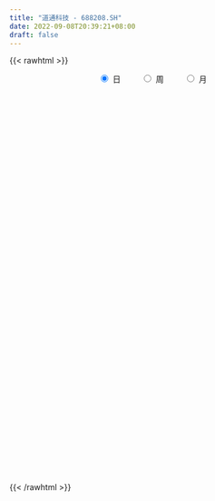 ```yaml
---
title: "道通科技 - 688208.SH"
date: 2022-09-08T20:39:21+08:00
draft: false
---
```

{{< rawhtml >}}
    <div style="text-align: center">
        <label style="padding: 1rem;"><input style="margin-right: .5rem" type="radio" name="period" value="D" checked onclick="period_change(this)">日</label>
        <label style="padding: 1rem;"><input style="margin-right: .5rem" type="radio" name="period" value="W" onclick="period_change(this)">周</label>
        <label style="padding: 1rem;"><input style="margin-right: .5rem" type="radio" name="period" value="M" onclick="period_change(this)">月</label>
    </div>
    <div id="chart" style="height: 700px;"></div> 
    <script type="text/javascript">
        const D_v = [44869.11,30865.5,27236.67,23700.13,29335.33,35129.58,20269.08,35130.12,31473.54,18788.52,14656.74,15149.01,25702.61,13028.95,16358.48,9063.78,6616.32,11987.91,23655.62,11305.52,14536.75,8930.78,7791.16,12246.65,9098.81,5237.6,3937.34,6066.41,10078.14,10532.86,12454.92,13828.42,9166.86,5501.35,13970.88,6885.31,11991.24,6423.12,8886.5,5369.06,9421.81,9164.57,15378.25,20814.88,19909.43,12205.19,11119.93,13044.46,11930.55,11024.29,9593.7,18415.61,14863.4,11572.84,10962.47,9909.07,9551.11,9831.21,11801.69,7931.16,5317.19,9802.58,10888.82,7198.94,6813.12,3842.98,6599.53,9656.43,6311.23,8585.41,6750.38,11429.89,8293.64,8192.84,12964.15,13816.58,11458.47,10540.1,6451.39,5027.54,12196.32,16215.97,9520.48,8861.36,9196.3,10226.22,9154.69,9681.17,9328.46,8172.36,12943.22,30668.58,23333.84,25859.64,17663.19,15658.53,14050.18,16767.35,17366.17,7241.02,16939.04,8035.02,7839.56,8297.96,5133.04,13621.98,14539.12,11782.95,7890.96,7237.85,15839.74,5678.34,7872.89,6182.74,6884.67,15896.62,14077.23,14277.78,15474.32,25774.31,24264.42,35702.31,25527.51,22989.11,15846.25,20306.29,19073.05,13025.03,15600.65,18830.11,22369.64,15312.77,12407.18,10875.9,10534.76,13535.86,20271.71,14462.89,17167.83,30810.37,30895.04,24604.83,15514.89,14473.65,37551.82,31561.77,29332.37,16602.47,41354.62,48825.57,24150.64,18140.41,17105.24,19307.06,16911.38,11947.71,15770.99,11222.39,11112.48,27992.09,24043.41,13116.34,14712.4,13729.59,36267.53,21281.38,23304.61,11220.98,10827.79,15832.33,13619.28,8799.3,6011.46,14197.43,12740.13,8058.8,24440.49,20147.63,17608.58,13465.15,10562.26,21407.66,26779.23,15765.04,26173.46,20341.8,55957.16,42871.55,38064.92,54790.14,29545.48,25252.33,34607.53,28000.78,28960.46,42522.1,32730.03,27583.22,24255.09,27017.25,38133.08,36119.39,30392.25,27034.21,33073.9,32949.22,25766.82,24830.32,18675.37,21554.98,27954.54,30479.97,26761.21,26435.19,28980.0,32465.13,38427.36,24803.84,21347.09,23794.35,24719.42,14592.61,21559.71,22314.21,17396.33,34734.7,23587.77,22459.03,24262.28,22168.88,32613.98,33874.85,33775.85,21402.73,31232.67,17140.72,28773.81,16469.97,22192.87,31868.44,23315.93,22004.27,22207.86,26357.7,20909.75,37446.11,32563.5,27282.23,16213.02,27013.87,35806.09,41213.4,22872.64,15249.55,32338.36,24040.12,21008.43,21797.53,20205.83,17084.47,42606.21,26021.83,23570.69,26880.37,17817.32,16478.81,24571.91,21758.23,51685.96,56004.09,22548.28,18558.48,14541.22,22663.28,12213.12,13775.09,9954.69,36664.46,21422.33,24663.65,24813.67,29087.54,19170.06,18328.4,38217.61,32572.19,26577.34,53624.37,43714.08,29388.19,25507.14,31192.19,26291.72,15010.06,16609.96,20719.7,16988.44,30804.24,42736.75,19939.7,16578.95,13983.99,20684.36,44263.37,24240.42,28198.7,13785.99,22494.28,18862.77,36150.08,19608.93,16453.79,9394.34,16643.04,13926.28,18141.05,15208.93,33665.33,22761.91,21157.72,15842.34,17104.18,80010.36,46017.81,38265.64,33472.77,17711.38,23589.1,16768.76,14631.14,25319.42,19447.15,15395.9,22923.18,16054.27,15894.52,21943.67,22530.52,19622.61,10479.19,12676.64,16927.99,32293.16,17242.54,15732.61,27775.54,15962.89,13546.81,12073.05,10620.36,20224.58,29556.35,48726.31,29689.59,35240.06,34861.15,33966.44,23632.4,29664.46,19865.47,26965.8,19916.09,34740.57,46273.02,45283.08,41221.64,46717.41,56554.1,43650.04,28379.55,53425.56,53828.72,53281.66,44182.19,67784.96,54319.54,37205.52,30681.02,34513.91,52161.45,49290.58,36598.27,28837.75,21854.08,19679.55,22683.43,19005.47,21927.91,18481.38,23149.01,18226.42,16804.38,23711.31,24462.53,22098.33,22450.57,28722.73,21737.82,24697.53,33197.88,39093.5,38207.55,24612.09,37233.82,27513.79,42991.3,41229.93,45307.7,42040.47,96625.37,62657.44,27781.6,24665.48,46510.36,41601.3,23965.41,22087.03,33230.95,19973.79,33083.56,28696.03,69244.39,39341.59,46743.06,32295.93,46237.52,34907.9,48608.89,68164.18,88383.84,161255.7,218211.67,90313.7,96796.66,51926.87,99094.82,73859.55,82861.07,69517.33,61957.49,68608.37,76627.7,79304.59,98466.32,147650.76,110984.91,91185.5,105827.86,86290.07,63964.15,55407.24,55551.75,66475.04,101372.92,86264.49,81996.46,69988.93,58813.49,57233.28,122740.79,133028.42,105032.62,117037.25,75449.45,87367.66,63332.08,45997.32,40798.03,87265.39,185087.14,208531.05,199134.69,181451.63,165462.3,103280.08,151695.08,140919.95,137887.47,117242.6,152438.44,152404.44,104334.45,101886.79,114129.14,203127.59,158263.58,68673.77,72092.62,97611.02,61816.47,62138.19,68257.92,71882.29,75552.69,91559.39,62600.17,55231.58,54140.83,142533.14,103701.18]
const D_histogram = [0.0,0.0312706553,0.0880887395,0.0805208142,0.042382835,0.2760808121,0.3175594244,0.631330019,0.6569005939,0.5206933246,0.449860794,0.3895065327,0.4752039306,0.4975348606,0.3093656769,0.1554095854,0.0325285502,-0.1015219991,0.2752264677,0.3537852779,0.4460129349,0.446506538,0.3112400858,0.0883289,-0.027422567,-0.1675190392,-0.277496169,-0.4994054029,-0.7659368838,-0.9062346484,-0.6031652216,-0.236463781,0.0180579089,0.085499284,0.3580603455,0.4288230004,0.1246319779,-0.0268536308,-0.4639118631,-0.6679814237,-0.9326926571,-0.7618378711,-0.4139054028,0.2957542935,0.5879941844,0.7799948544,0.836059807,0.9941694867,1.1042144548,0.8656940797,0.6017487589,0.6591644264,0.3455135344,0.0070310824,-0.3375838224,-0.6595496055,-0.8327899844,-0.9056615775,-0.6672326021,-0.5299295015,-0.3407464177,-0.3962208134,-0.6152705366,-0.9054537091,-1.0455332506,-1.0588302024,-1.0316716049,-0.7133852583,-0.3623400961,-0.1672448471,0.0344916053,0.2469674332,0.4359661482,0.5048984413,0.5378453048,0.2306631284,0.1145215011,-0.0209183896,-0.0796197881,-0.1099386514,-0.3561151337,-0.4200982735,-0.3298366734,-0.4398004331,-0.5695773142,-0.4228736548,-0.2589373159,-0.3315197499,-0.3397414928,-0.3166286908,-0.3503089734,-0.7584465616,-0.6448978772,-1.0282677043,-1.2162798493,-1.2085907479,-0.937404019,-0.3759336276,0.2061638219,0.4536699,1.0160729884,1.3273201422,1.6443248194,1.8367206909,1.7720926369,1.4882800203,1.1455811481,0.6409284815,0.1331505484,-0.1651999348,-0.2173514213,-0.1349352504,-0.0328143067,-0.1048635164,-0.1876131179,-0.440782671,-0.444429271,-0.0569029634,0.3890537657,0.8167365516,0.9834078845,1.3162900478,1.2772414957,1.1522668545,0.6365742086,0.2723502927,-0.0307939637,-0.2490606858,-0.3504259441,-0.4904698818,-0.4612264266,-0.5816293304,-0.7467088213,-0.8732755472,-1.0698244483,-1.2470791021,-1.3241631482,-1.4022408962,-1.2439089322,-1.1458050148,-1.088620295,-1.0512177007,-0.9428159645,-0.855988382,-0.5651127956,-0.2164635902,0.2865452213,0.5772079217,0.7973575039,1.3607278146,1.6560353455,1.8004474394,1.872430654,1.9184173184,1.6254292548,1.3007494443,0.9996175672,0.7886557124,0.6421957905,0.6240650173,0.3706372838,0.2131902602,0.0828265108,-0.0526348111,-0.5274091522,-0.6329159407,-0.3513044408,-0.2277515865,-0.1983755791,-0.20550306,-0.2423263225,-0.3488865162,-0.2751569894,-0.0763470044,0.0055418258,0.0385593113,0.0933714834,-0.1118289089,-0.1932960072,-0.0986863077,-0.1722275308,-0.2748008407,-0.324473494,-0.5724945801,-0.6701540468,-0.5686436739,-0.1867786321,0.1884799519,0.5286474743,1.0824160396,1.3480049894,1.5531815289,1.5587782284,1.5745584986,1.4436105119,1.0468572204,0.9422566574,0.612483574,0.5435648592,0.3629117101,0.6288571735,0.4592676299,0.2172659266,-0.1121763937,-0.214694087,0.0153167063,-0.1563140529,-0.3654778159,-0.421719258,-0.5843335532,-0.3959690958,-0.2110171886,-0.1810084792,-0.3003298466,-0.5292832364,-0.6771735949,-0.9117397698,-1.0337340651,-1.0751429021,-1.2050108909,-1.003606611,-0.9346896654,-0.9151958926,-0.9237010561,-0.8782811775,-1.0374812177,-1.02002347,-1.0550799401,-1.0600965951,-0.8764034408,-0.8686039426,-0.5323293216,0.0285120726,0.262215002,0.1720878225,0.277077583,0.3374070959,0.1813797907,0.2778633077,0.5205428177,0.7886165761,0.6687452754,0.6429672017,0.7277431246,0.5929971321,0.6148269436,0.7188480565,0.6535045522,0.4577772904,0.0733968464,0.1338431337,-0.1289852382,-0.4240107461,-0.5996165731,-0.2245694933,0.0763306601,0.115698189,-0.005441685,-0.2125254384,-0.393852189,-0.8032643112,-1.0413345167,-1.0722799899,-1.0867620391,-1.0047260466,-0.938233394,-0.50822055,-0.2520972154,-0.4381809567,-0.788569744,-0.9224716383,-1.00728838,-0.9090931777,-0.5901369768,-0.4015433538,-0.262786355,-0.2129950457,-0.3149023569,-0.3169312637,-0.4061392991,-0.4371737419,-0.3997666944,-0.3154062236,-0.2946644269,-0.1017004814,-0.0199966598,0.0221955371,-0.1368619819,-0.1287821491,0.0688035929,0.0906647752,0.3590496591,0.3471430694,0.2985106752,0.4157140374,0.4453355003,0.4742922304,0.770820246,0.9471685212,1.0074310814,0.9562929769,0.833917723,0.8596689579,1.2346916164,1.2554109786,1.4132349269,1.3615103293,1.1442297323,0.9500267972,0.8019161647,0.5890762139,0.339098212,0.1496499692,-0.1199046135,-0.2548713522,-0.2448562939,-0.2013722803,0.0259184629,0.2013647507,0.3646541047,0.4630694621,0.5324774766,0.6350116878,0.2505177637,0.0270725124,0.1708535936,0.2631005959,0.3954691862,0.4826035654,0.3736214721,0.1267953599,0.0212868547,-0.0278165208,-0.3733333326,-0.595302509,-0.8263971708,-1.025601084,-1.0797172549,-1.1811872303,-1.1900926462,-1.2813908346,-1.3342998795,-1.082278503,-0.9932163225,-0.8906361769,-0.8875916818,-0.8161591199,-0.5907893988,-0.4670265047,-0.4085431493,-0.4633098157,-0.5181239189,-0.7361156786,-0.9264924627,-0.9879136301,-1.1225806206,-1.1844104146,-1.1123217476,-0.9377559087,-0.7882978444,-0.5597830864,-0.4449446033,-0.382111399,-0.4015220784,-0.26760877,-0.2660904488,-0.0885663212,0.1678344062,0.2556334556,0.294474162,0.2558872792,0.2142440408,0.0460208655,-0.1309233822,-0.2986543052,-0.3751940492,-0.3131282493,-0.2694735276,-0.3411410431,-0.2450686642,-0.0330216417,0.0983620581,0.2760988042,0.3714721174,0.5044636587,0.5418694305,0.5008517521,0.4569989877,0.3749740659,0.4454146846,0.4446130804,0.4377538409,0.3843399779,0.2589982686,0.1711350854,0.0503518174,0.0510833984,0.000188025,0.008946197,0.0061131232,0.151864562,0.2978817407,0.3802107179,0.3842535809,0.3496276784,0.077994044,-0.1430585005,-0.1756277018,-0.2468575557,-0.214216265,-0.0991862987,-0.0123491921,0.0899455997,0.2448629272,0.4291893394,0.5715301139,0.644967371,0.6667066415,0.6980558124,0.7302793672,0.7730990118,0.9078980841,0.952089899,0.8303432583,0.6856604448,0.5013527805,0.3237024144,0.215597377,0.1983773172,0.3100485459,0.7199456837,1.049215004,1.12705399,1.0010851297,0.8161511205,0.7431303082,0.5936934902,0.3785904654,0.2163434457,0.1220411313,0.0711615086,0.0002256126,-0.1440189448,-0.3614218797,-0.2084928816,-0.0620085389,-0.0036823991,-0.0508863439,-0.1916383143,-0.2900353522,-0.3924420228,-0.4189851118,-0.4990166084,-0.4757764723,-0.4058105188,-0.3986452641,-0.448178238,-0.5340977105,-0.5790281037,-0.4727005507,-0.2479841611,-0.118546547,0.0710160088,0.1535094004,0.1871939541,0.1632047322,0.1173539924,0.0803586273,0.1840487614,0.3885698709,0.5904379043,0.7436153425,0.6299970882,0.5821438649,0.4835188211,0.5147686641,0.5001656952,0.4724030212,0.473785007,0.6116210346,0.5053613625,0.2990271462,0.1332767707,0.1532347442,-0.002812917,-0.2935378212,-0.4855642211,-0.5688173786,-0.7499023727,-0.8005005243,-0.801211178,-0.8217585995,-0.82690035,-0.8534170973,-0.9091414158,-0.8888344666,-0.8479910542,-0.7459826961,-0.4357004906,-0.1741601248]
const D_fast = [0.0,0.0390883191,0.1179285882,0.1304908665,0.102948596,0.4056667761,0.5265352446,0.9981383439,1.1879340673,1.1819001291,1.2235327971,1.2605551689,1.4650535495,1.6117681946,1.5009404301,1.385836735,1.2710878373,1.1116567883,1.557211872,1.7242170016,1.9279478924,2.04006813,1.9826116992,1.7817827384,1.6591756296,1.4771993976,1.2978482256,0.9510876409,0.4930719391,0.1262155124,0.2784936338,0.5860791291,0.8451152963,0.9339314924,1.2960076403,1.4739760452,1.2009430172,1.0427440008,0.4897078027,0.1186428863,-0.3792415114,-0.3988461932,-0.1543900756,0.6292081941,1.068446631,1.4554460146,1.720525919,2.1271779703,2.5132765522,2.491179697,2.377671566,2.5998783401,2.3726058316,2.0358811502,1.6068702899,1.1200171054,0.7385792303,0.4392922429,0.5109130677,0.5157337929,0.6197302723,0.4652006733,0.0923333159,-0.4242132839,-0.8256761381,-1.1036806405,-1.3344399442,-1.1944999121,-0.934039774,-0.7807557368,-0.570396383,-0.2961786968,0.0018115552,0.1969684586,0.3643766484,0.114860254,0.027349002,-0.1133204861,-0.1919268316,-0.2497303578,-0.5849356235,-0.7539433317,-0.7461408999,-0.9660547678,-1.2382259775,-1.1972407319,-1.0980387219,-1.2535010934,-1.3466582095,-1.4027025802,-1.5239601062,-2.1217093347,-2.1693851196,-2.8098218728,-3.3019039801,-3.5963625658,-3.5595268415,-3.0920398571,-2.4584014522,-2.097477899,-1.2810565636,-0.6379793741,0.0901065079,0.7416825521,1.1200776574,1.2083350458,1.1520314607,0.8076109144,0.3331206184,-0.0065298485,-0.1130191903,-0.0643368321,0.029580535,-0.0686845538,-0.1983374348,-0.5617026557,-0.6764565734,-0.3031560067,0.2400641639,0.8719310877,1.2844543917,1.946409067,2.2266708888,2.3897629612,2.0332138674,1.7370775248,1.4262347774,1.1457028839,0.9567311395,0.6940697314,0.60800658,0.3421963436,-0.0095603526,-0.3544459653,-0.8184509785,-1.3074754079,-1.7156002411,-2.144238213,-2.2968834821,-2.4852308184,-2.7002011724,-2.9256030032,-3.0529052582,-3.1800747712,-3.0304773837,-2.7359440758,-2.161298959,-1.7263342782,-1.30684532,-0.4032930557,0.3060233116,0.9005472653,1.4406381434,1.9662291374,2.0795983876,2.0801059381,2.0288784528,2.0150805261,2.0291695519,2.167055033,2.0062866204,1.9021371619,1.7924800401,1.6438600155,1.0372333863,0.7734976126,0.9672830023,1.0338979601,1.0136800727,0.9551768268,0.8577719836,0.6639901609,0.6689304403,0.8486536742,0.9319279609,0.9745852743,1.0527403172,0.8195826977,0.6897915975,0.7597297202,0.6431316144,0.4718580943,0.3410670675,-0.0500776637,-0.3152756421,-0.3559261877,-0.0207558038,0.4016227681,0.8739521591,1.6983247342,2.3009149315,2.8943868532,3.2896781097,3.6990980046,3.9290526459,3.7940136595,3.9249772609,3.748325071,3.8152975709,3.7253723493,4.1485321062,4.09375947,3.9060742483,3.5485878296,3.3923966146,3.6262365845,3.415527312,3.114994095,2.9533228384,2.6446251549,2.7339973384,2.8661949485,2.8509515381,2.656547709,2.2952735101,1.9780897529,1.5155886355,1.135160824,0.8249662614,0.3938455499,0.344348177,0.1795927063,-0.029712494,-0.2691429216,-0.4432933373,-0.861863682,-1.0994118017,-1.3982382568,-1.6682790606,-1.7036867666,-1.9130382539,-1.7098459634,-1.141876551,-0.8426198712,-0.889725095,-0.7154659388,-0.5707846519,-0.6814670094,-0.5155176655,-0.1427024511,0.3225254513,0.3698404695,0.5048041963,0.7715159002,0.7850191908,0.9605557382,1.2442888652,1.342321499,1.2610385597,0.8950073274,0.9889143981,0.6938397167,0.2928115222,-0.032698448,0.2862062585,0.6061890768,0.674481153,0.5519808577,0.2917657448,0.0119759469,-0.598252253,-1.0966560878,-1.3956715584,-1.6818441173,-1.8509896365,-2.0190553324,-1.7160976259,-1.5229985952,-1.8186275757,-2.3661587989,-2.7306786028,-3.0673174395,-3.1963955316,-3.0249735749,-2.9367657903,-2.8637053803,-2.8671628325,-3.0477957329,-3.1290574555,-3.3198003157,-3.460128194,-3.5226628201,-3.5171539053,-3.5700782152,-3.4025393901,-3.3258347335,-3.2780936523,-3.4713666667,-3.4954823713,-3.280695731,-3.2361683549,-2.8780210563,-2.8031418786,-2.777146604,-2.5560147324,-2.4150593945,-2.2675296067,-1.7782965296,-1.3651561242,-1.0530357937,-0.8651006539,-0.7789964771,-0.5383280027,0.1453675599,0.4799396667,0.9910723468,1.2797253315,1.3485021676,1.3918059318,1.4441743405,1.3786034431,1.2133999942,1.0613642438,0.7618335077,0.563148931,0.5119499158,0.5050908592,0.7388612182,0.9646486936,1.2191015738,1.4332842968,1.6358116804,1.8970988136,1.5752343303,1.3585572072,1.5450516867,1.7030738381,1.9343097249,2.1420949955,2.1265182702,1.911390998,1.8112042064,1.7551467007,1.3162965558,0.9455017521,0.5078077977,0.0522036134,-0.2718418712,-0.6686086541,-0.9750372316,-1.3866831286,-1.7731671434,-1.7917153926,-1.9509572928,-2.0710361914,-2.2898896168,-2.4224968348,-2.3448244634,-2.3378181956,-2.3814706274,-2.5520647477,-2.7364098306,-3.1384305101,-3.5604304098,-3.8688299847,-4.2841421304,-4.642074528,-4.8480662979,-4.9079394361,-4.9555558329,-4.8669868466,-4.8633845143,-4.8960791597,-5.0158703588,-4.9488592428,-5.0138635338,-4.8584809865,-4.5601216576,-4.4084142442,-4.2959549974,-4.2705700604,-4.2586522886,-4.4153702475,-4.6250453408,-4.8674398401,-5.0377780964,-5.0539943588,-5.077708019,-5.2346607953,-5.1998555824,-4.9960639703,-4.840089756,-4.5933283088,-4.4050869664,-4.1459795104,-3.9731063809,-3.8889111214,-3.8185141388,-3.8067955441,-3.6250012542,-3.5146495883,-3.4120703676,-3.3693992361,-3.4299913782,-3.4750707901,-3.5832661038,-3.5697636732,-3.6206120404,-3.6096173191,-3.6109221121,-3.4272045328,-3.2067169189,-3.0293352623,-2.9292290041,-2.8764479869,-3.1285831104,-3.3854002799,-3.4618764067,-3.5948206496,-3.6157334251,-3.5255000335,-3.4417502249,-3.3169690332,-3.1008359739,-2.8092122268,-2.5239889238,-2.289309824,-2.1008938932,-1.8950307691,-1.6802373725,-1.4441429749,-1.0823693816,-0.800155092,-0.7143159181,-0.6875836204,-0.7465530895,-0.8432778521,-0.8974835452,-0.8651092757,-0.6759259105,-0.0860423519,0.5055307195,0.865133203,0.9894356252,1.0085393961,1.1213011608,1.1202877154,0.9998323069,0.8916711487,0.827879117,0.7947898715,0.7239103786,0.543661085,0.2359026802,0.3367084579,0.467690666,0.525096206,0.4651706752,0.2765091262,0.1056032503,-0.094913926,-0.2262032929,-0.4309889417,-0.5266929237,-0.5581795998,-0.6506756612,-0.8122531946,-1.0316970947,-1.2213845139,-1.2332320985,-1.0705117492,-0.9707107718,-0.7633942138,-0.6425234722,-0.5620404299,-0.5452284688,-0.5617407105,-0.5786464188,-0.4289440943,-0.1272805171,0.2221969923,0.5612782662,0.605159284,0.7028420269,0.7250966884,0.8850386974,0.9954771523,1.0858152335,1.2056434711,1.4963847573,1.5164654259,1.3848879961,1.2524568133,1.3107234728,1.1539725824,0.7898632229,0.4764457677,0.2509882656,-0.1175723217,-0.3682956044,-0.5693090526,-0.7952961239,-1.0071629619,-1.2470339835,-1.530043656,-1.7319453234,-1.9030996746,-1.9875869905,-1.7862299076,-1.5682295731]
const D_slow = [0.0,0.0078176638,0.0298398487,0.0499700523,0.060565761,0.129585964,0.2089758201,0.3668083249,0.5310334734,0.6612068045,0.773672003,0.8710486362,0.9898496188,1.114233334,1.1915747532,1.2304271496,1.2385592871,1.2131787874,1.2819854043,1.3704317238,1.4819349575,1.593561592,1.6713716134,1.6934538384,1.6865981967,1.6447184369,1.5753443946,1.4504930439,1.2590088229,1.0324501608,0.8816588554,0.8225429102,0.8270573874,0.8484322084,0.9379472948,1.0451530449,1.0763110393,1.0695976316,0.9536196658,0.7866243099,0.5534511457,0.3629916779,0.2595153272,0.3334539006,0.4804524467,0.6754511603,0.884466112,1.1330084837,1.4090620974,1.6254856173,1.775922807,1.9407139136,2.0270922972,2.0288500678,1.9444541122,1.7795667109,1.5713692148,1.3449538204,1.1781456699,1.0456632945,0.96047669,0.8614214867,0.7076038525,0.4812404252,0.2198571126,-0.044850438,-0.3027683393,-0.4811146538,-0.5716996779,-0.6135108896,-0.6048879883,-0.54314613,-0.434154593,-0.3079299826,-0.1734686564,-0.1158028744,-0.0871724991,-0.0924020965,-0.1123070435,-0.1397917063,-0.2288204898,-0.3338450582,-0.4163042265,-0.5262543348,-0.6686486633,-0.774367077,-0.839101406,-0.9219813435,-1.0069167167,-1.0860738894,-1.1736511327,-1.3632627731,-1.5244872424,-1.7815541685,-2.0856241308,-2.3877718178,-2.6221228226,-2.7161062295,-2.664565274,-2.551147799,-2.2971295519,-1.9652995163,-1.5542183115,-1.0950381388,-0.6520149795,-0.2799449745,0.0064503126,0.1666824329,0.19997007,0.1586700863,0.104332231,0.0705984184,0.0623948417,0.0361789626,-0.0107243169,-0.1209199846,-0.2320273024,-0.2462530432,-0.1489896018,0.0551945361,0.3010465072,0.6301190192,0.9494293931,1.2374961067,1.3966396589,1.464727232,1.4570287411,1.3947635697,1.3071570836,1.1845396132,1.0692330066,0.923825674,0.7371484686,0.5188295819,0.2513734698,-0.0603963057,-0.3914370928,-0.7419973169,-1.0529745499,-1.3394258036,-1.6115808774,-1.8743853025,-2.1100892937,-2.3240863892,-2.4653645881,-2.5194804856,-2.4478441803,-2.3035421999,-2.1042028239,-1.7640208703,-1.3500120339,-0.8999001741,-0.4317925106,0.047811819,0.4541691327,0.7793564938,1.0292608856,1.2264248137,1.3869737613,1.5429900157,1.6356493366,1.6889469017,1.7096535294,1.6964948266,1.5646425386,1.4064135534,1.3185874432,1.2616495465,1.2120556518,1.1606798868,1.1000983061,1.0128766771,0.9440874297,0.9250006786,0.9263861351,0.9360259629,0.9593688338,0.9314116066,0.8830876047,0.8584160278,0.8153591451,0.746658935,0.6655405615,0.5224169164,0.3548784047,0.2127174862,0.1660228282,0.2131428162,0.3453046848,0.6159086947,0.952909942,1.3412053243,1.7308998814,2.124539506,2.485442134,2.7471564391,2.9827206034,3.1358414969,3.2717327117,3.3624606393,3.5196749326,3.6344918401,3.6888083218,3.6607642233,3.6070907016,3.6109198782,3.5718413649,3.4804719109,3.3750420964,3.2289587081,3.1299664342,3.0772121371,3.0319600173,2.9568775556,2.8245567465,2.6552633478,2.4273284053,2.1688948891,1.9001091635,1.5988564408,1.3479547881,1.1142823717,0.8854833986,0.6545581345,0.4349878402,0.1756175357,-0.0793883318,-0.3431583168,-0.6081824655,-0.8272833257,-1.0444343114,-1.1775166418,-1.1703886236,-1.1048348731,-1.0618129175,-0.9925435218,-0.9081917478,-0.8628468001,-0.7933809732,-0.6632452688,-0.4660911247,-0.2989048059,-0.1381630055,0.0437727757,0.1920220587,0.3457287946,0.5254408087,0.6888169468,0.8032612694,0.821610481,0.8550712644,0.8228249549,0.7168222683,0.5669181251,0.5107757517,0.5298584168,0.558782964,0.5574225428,0.5042911832,0.4058281359,0.2050120581,-0.0553215711,-0.3233915685,-0.5950820783,-0.8462635899,-1.0808219384,-1.2078770759,-1.2709013798,-1.3804466189,-1.5775890549,-1.8082069645,-2.0600290595,-2.2873023539,-2.4348365981,-2.5352224366,-2.6009190253,-2.6541677868,-2.732893376,-2.8121261919,-2.9136610167,-3.0229544521,-3.1228961257,-3.2017476816,-3.2754137883,-3.3008389087,-3.3058380737,-3.3002891894,-3.3345046848,-3.3667002221,-3.3494993239,-3.3268331301,-3.2370707153,-3.150284948,-3.0756572792,-2.9717287698,-2.8603948948,-2.7418218372,-2.5491167757,-2.3123246454,-2.060466875,-1.8213936308,-1.6129142001,-1.3979969606,-1.0893240565,-0.7754713118,-0.4221625801,-0.0817849978,0.2042724353,0.4417791346,0.6422581758,0.7895272292,0.8743017822,0.9117142745,0.8817381212,0.8180202831,0.7568062097,0.7064631396,0.7129427553,0.763283943,0.8544474691,0.9702148347,1.1033342038,1.2620871258,1.3247165667,1.3314846948,1.3741980932,1.4399732422,1.5388405387,1.6594914301,1.7528967981,1.7845956381,1.7899173517,1.7829632215,1.6896298884,1.5408042611,1.3342049684,1.0778046974,0.8078753837,0.5125785761,0.2150554146,-0.105292294,-0.4388672639,-0.7094368897,-0.9577409703,-1.1804000145,-1.402297935,-1.6063377149,-1.7540350646,-1.8707916908,-1.9729274781,-2.088754932,-2.2182859118,-2.4023148314,-2.6339379471,-2.8809163546,-3.1615615098,-3.4576641134,-3.7357445503,-3.9701835275,-4.1672579886,-4.3072037602,-4.418439911,-4.5139677607,-4.6143482803,-4.6812504728,-4.747773085,-4.7699146653,-4.7279560638,-4.6640476999,-4.5904291594,-4.5264573396,-4.4728963294,-4.461391113,-4.4941219586,-4.5687855349,-4.6625840472,-4.7408661095,-4.8082344914,-4.8935197522,-4.9547869182,-4.9630423286,-4.9384518141,-4.869427113,-4.7765590837,-4.650443169,-4.5149758114,-4.3897628734,-4.2755131265,-4.18176961,-4.0704159388,-3.9592626687,-3.8498242085,-3.753739214,-3.6889896469,-3.6462058755,-3.6336179212,-3.6208470716,-3.6208000654,-3.6185635161,-3.6170352353,-3.5790690948,-3.5045986596,-3.4095459802,-3.3134825849,-3.2260756653,-3.2065771544,-3.2423417795,-3.2862487049,-3.3479630939,-3.4015171601,-3.4263137348,-3.4294010328,-3.4069146329,-3.3456989011,-3.2384015662,-3.0955190377,-2.934277195,-2.7676005346,-2.5930865815,-2.4105167397,-2.2172419868,-1.9902674657,-1.752244991,-1.5446591764,-1.3732440652,-1.2479058701,-1.1669802665,-1.1130809222,-1.0634865929,-0.9859744564,-0.8059880355,-0.5436842845,-0.261920787,-0.0116495046,0.1923882755,0.3781708526,0.5265942251,0.6212418415,0.6753277029,0.7058379858,0.7236283629,0.7236847661,0.6876800299,0.5973245599,0.5452013395,0.5296992048,0.528778605,0.5160570191,0.4681474405,0.3956386025,0.2975280968,0.1927818188,0.0680276667,-0.0509164514,-0.1523690811,-0.2520303971,-0.3640749566,-0.4975993842,-0.6423564101,-0.7605315478,-0.8225275881,-0.8521642248,-0.8344102226,-0.7960328725,-0.749234384,-0.708433201,-0.6790947029,-0.6590050461,-0.6129928557,-0.515850388,-0.3682409119,-0.1823370763,-0.0248378043,0.120698162,0.2415778672,0.3702700333,0.4953114571,0.6134122124,0.7318584641,0.8847637228,1.0111040634,1.0858608499,1.1191800426,1.1574887287,1.1567854994,1.0834010441,0.9620099888,0.8198056442,0.632330051,0.4322049199,0.2319021254,0.0264624755,-0.1802626119,-0.3936168863,-0.6209022402,-0.8431108569,-1.0551086204,-1.2416042944,-1.3505294171,-1.3940694483]
const D_data = [['2020-08-20', 69.1, 65.6, 65.6, 70.28],['2020-08-21', 66.61, 66.09, 65.22, 67.86],['2020-08-24', 68.61, 66.7, 64.68, 68.9],['2020-08-25', 66.25, 66.1, 65.1, 69.6],['2020-08-26', 66.1, 65.65, 64.6, 70.91],['2020-08-27', 66.66, 69.73, 64.44, 72.28],['2020-08-28', 69.0, 68.33, 67.5, 71.74],['2020-08-31', 69.0, 73.13, 69.0, 75.88],['2020-09-01', 74.04, 71.02, 70.3, 75.25],['2020-09-02', 72.4, 69.25, 69.0, 72.4],['2020-09-03', 69.11, 70.0, 68.56, 71.36],['2020-09-04', 67.27, 70.23, 65.6, 70.8],['2020-09-07', 70.08, 72.61, 69.08, 73.9],['2020-09-08', 72.61, 72.65, 69.47, 73.3],['2020-09-09', 72.79, 70.05, 68.11, 72.79],['2020-09-10', 70.26, 69.91, 67.25, 70.88],['2020-09-11', 69.58, 69.8, 68.08, 70.8],['2020-09-14', 70.63, 69.11, 68.45, 72.75],['2020-09-15', 70.64, 76.42, 70.64, 77.6],['2020-09-16', 77.0, 74.36, 73.6, 77.0],['2020-09-17', 73.62, 75.52, 71.0, 76.6],['2020-09-18', 75.13, 75.2, 72.83, 75.8],['2020-09-21', 75.58, 73.67, 73.14, 76.29],['2020-09-22', 73.49, 72.0, 70.12, 74.27],['2020-09-23', 71.12, 72.69, 69.83, 73.6],['2020-09-24', 71.85, 71.85, 70.72, 72.67],['2020-09-25', 71.36, 71.6, 71.01, 73.95],['2020-09-28', 71.85, 69.2, 68.3, 72.57],['2020-09-29', 69.2, 67.0, 67.0, 71.11],['2020-09-30', 66.79, 66.97, 65.68, 68.8],['2020-10-09', 67.92, 72.5, 67.9, 73.25],['2020-10-12', 73.34, 74.9, 72.71, 75.52],['2020-10-13', 74.9, 75.21, 73.81, 76.68],['2020-10-14', 75.99, 73.9, 73.22, 76.2],['2020-10-15', 74.55, 77.7, 73.86, 79.87],['2020-10-16', 78.65, 76.56, 75.68, 79.35],['2020-10-19', 77.0, 71.6, 71.5, 77.32],['2020-10-20', 70.8, 72.47, 69.11, 72.68],['2020-10-21', 72.14, 67.24, 66.57, 73.8],['2020-10-22', 68.83, 68.09, 66.23, 68.83],['2020-10-23', 67.99, 65.51, 65.01, 69.97],['2020-10-26', 65.26, 70.1, 64.31, 70.43],['2020-10-27', 69.73, 73.3, 69.73, 73.86],['2020-10-28', 73.55, 80.7, 72.11, 81.81],['2020-10-29', 80.0, 78.6, 77.16, 80.49],['2020-10-30', 78.9, 79.29, 78.02, 81.99],['2020-11-02', 78.89, 79.02, 78.4, 81.97],['2020-11-03', 79.6, 81.76, 79.55, 85.33],['2020-11-04', 81.11, 82.91, 80.0, 83.38],['2020-11-05', 85.77, 79.2, 78.53, 85.98],['2020-11-06', 79.2, 78.35, 77.35, 80.17],['2020-11-09', 79.17, 82.59, 77.26, 84.47],['2020-11-10', 82.0, 77.93, 75.91, 83.8],['2020-11-11', 77.19, 76.28, 74.0, 78.87],['2020-11-12', 76.1, 74.5, 73.5, 78.14],['2020-11-13', 75.11, 72.84, 72.12, 76.09],['2020-11-16', 73.11, 73.0, 70.45, 74.59],['2020-11-17', 73.2, 73.1, 72.4, 75.96],['2020-11-18', 72.58, 77.0, 72.51, 77.83],['2020-11-19', 77.46, 76.43, 76.0, 79.78],['2020-11-20', 76.28, 77.76, 75.4, 78.45],['2020-11-23', 77.74, 74.89, 74.33, 77.97],['2020-11-24', 75.4, 71.8, 70.1, 75.4],['2020-11-25', 71.8, 69.0, 68.86, 72.47],['2020-11-26', 69.9, 68.98, 68.03, 71.55],['2020-11-27', 69.0, 69.32, 67.6, 70.66],['2020-11-30', 69.82, 69.0, 68.37, 70.5],['2020-12-01', 69.31, 72.83, 68.6, 73.78],['2020-12-02', 72.8, 74.55, 72.04, 74.97],['2020-12-03', 74.77, 73.78, 72.8, 75.55],['2020-12-04', 73.05, 74.8, 71.99, 75.0],['2020-12-07', 75.0, 76.09, 74.3, 77.0],['2020-12-08', 75.5, 77.09, 75.5, 77.95],['2020-12-09', 76.36, 76.61, 76.3, 77.89],['2020-12-10', 76.3, 76.82, 74.74, 79.2],['2020-12-11', 76.76, 72.1, 72.1, 77.8],['2020-12-14', 74.28, 73.47, 72.17, 75.18],['2020-12-15', 74.7, 72.57, 71.1, 74.98],['2020-12-16', 74.2, 72.95, 71.7, 74.99],['2020-12-17', 73.14, 72.97, 71.34, 74.3],['2020-12-18', 72.05, 69.3, 68.1, 73.33],['2020-12-21', 69.3, 70.39, 67.25, 70.97],['2020-12-22', 69.94, 72.04, 69.17, 73.8],['2020-12-23', 72.8, 69.1, 68.52, 72.91],['2020-12-24', 68.89, 67.71, 67.0, 70.2],['2020-12-25', 68.0, 70.72, 67.6, 73.5],['2020-12-28', 71.7, 71.39, 68.88, 72.35],['2020-12-29', 73.43, 68.31, 68.17, 73.49],['2020-12-30', 67.41, 68.49, 66.2, 69.95],['2020-12-31', 68.74, 68.51, 67.51, 71.34],['2021-01-04', 69.16, 67.34, 66.21, 69.16],['2021-01-05', 67.2, 60.82, 57.66, 69.15],['2021-01-06', 60.67, 65.79, 59.81, 66.55],['2021-01-07', 66.65, 57.92, 57.2, 66.65],['2021-01-08', 59.1, 57.64, 57.64, 62.24],['2021-01-11', 58.01, 58.31, 55.93, 60.33],['2021-01-12', 58.13, 61.15, 58.13, 62.68],['2021-01-13', 62.34, 66.14, 60.53, 67.19],['2021-01-14', 66.14, 69.05, 64.4, 72.56],['2021-01-15', 69.89, 67.0, 66.5, 69.89],['2021-01-18', 68.4, 73.39, 65.05, 78.88],['2021-01-19', 74.56, 73.25, 73.04, 77.47],['2021-01-20', 74.1, 75.97, 72.01, 76.12],['2021-01-21', 73.0, 77.0, 73.0, 77.32],['2021-01-22', 77.2, 75.45, 73.58, 77.2],['2021-01-25', 74.99, 73.0, 70.35, 75.87],['2021-01-26', 72.44, 71.6, 69.89, 73.48],['2021-01-27', 71.6, 68.0, 67.73, 71.6],['2021-01-28', 67.5, 65.55, 64.7, 69.95],['2021-01-29', 65.55, 66.0, 63.99, 67.03],['2021-02-01', 66.0, 68.0, 66.0, 70.87],['2021-02-02', 68.47, 69.64, 67.42, 70.78],['2021-02-03', 69.0, 70.33, 68.13, 72.99],['2021-02-04', 71.0, 68.18, 68.03, 71.8],['2021-02-05', 67.6, 67.51, 66.11, 71.46],['2021-02-08', 67.36, 64.2, 63.21, 67.94],['2021-02-09', 64.55, 66.25, 64.5, 67.87],['2021-02-10', 66.41, 71.96, 66.41, 74.5],['2021-02-18', 72.0, 75.06, 72.0, 77.0],['2021-02-19', 73.3, 77.68, 72.12, 78.2],['2021-02-22', 78.3, 76.77, 74.75, 78.5],['2021-02-23', 76.7, 81.2, 76.7, 85.0],['2021-02-24', 83.1, 78.49, 77.67, 83.97],['2021-02-25', 78.66, 78.1, 75.68, 81.0],['2021-02-26', 78.81, 72.37, 72.37, 78.81],['2021-03-01', 73.93, 72.45, 71.08, 74.72],['2021-03-02', 71.34, 71.71, 70.8, 73.88],['2021-03-03', 70.01, 71.45, 69.91, 72.29],['2021-03-04', 71.04, 72.0, 68.5, 72.98],['2021-03-05', 70.9, 70.7, 68.5, 72.0],['2021-03-08', 70.69, 72.3, 69.7, 72.9],['2021-03-09', 71.8, 69.9, 68.6, 73.0],['2021-03-10', 71.0, 68.15, 67.05, 71.5],['2021-03-11', 70.39, 67.28, 67.2, 70.42],['2021-03-12', 65.93, 64.8, 64.36, 67.35],['2021-03-15', 65.36, 63.11, 62.66, 66.01],['2021-03-16', 62.1, 62.61, 60.61, 63.98],['2021-03-17', 62.5, 61.0, 60.43, 63.29],['2021-03-18', 62.21, 62.99, 60.6, 63.48],['2021-03-19', 61.98, 61.8, 60.8, 64.27],['2021-03-22', 61.81, 60.6, 59.8, 62.82],['2021-03-23', 60.83, 59.5, 59.01, 62.85],['2021-03-24', 58.99, 59.7, 58.03, 60.87],['2021-03-25', 60.33, 58.92, 58.4, 60.33],['2021-03-26', 59.58, 61.59, 59.01, 63.0],['2021-03-29', 62.3, 63.38, 60.71, 65.08],['2021-03-30', 62.58, 67.3, 62.01, 68.67],['2021-03-31', 67.73, 66.8, 66.11, 68.37],['2021-04-01', 66.99, 67.54, 64.57, 68.6],['2021-04-02', 67.56, 74.56, 66.61, 74.79],['2021-04-06', 75.0, 74.52, 73.08, 75.0],['2021-04-07', 73.33, 75.05, 73.0, 75.66],['2021-04-08', 74.29, 76.11, 73.53, 76.5],['2021-04-09', 73.86, 77.6, 73.86, 78.18],['2021-04-12', 75.5, 74.14, 73.87, 77.8],['2021-04-13', 75.4, 73.33, 72.04, 75.4],['2021-04-14', 73.43, 72.98, 71.29, 74.16],['2021-04-15', 73.48, 73.6, 72.2, 75.49],['2021-04-16', 74.7, 74.2, 72.82, 75.65],['2021-04-19', 74.97, 76.08, 74.21, 78.4],['2021-04-20', 77.0, 73.02, 72.3, 78.3],['2021-04-21', 74.0, 73.58, 72.74, 74.8],['2021-04-22', 72.97, 73.5, 70.99, 73.58],['2021-04-23', 72.78, 72.97, 72.0, 73.75],['2021-04-26', 72.97, 67.06, 66.69, 73.7],['2021-04-27', 66.6, 69.86, 66.55, 69.99],['2021-04-28', 69.5, 74.99, 69.16, 75.33],['2021-04-29', 74.07, 74.06, 73.05, 74.73],['2021-04-30', 75.65, 73.3, 72.17, 75.65],['2021-05-06', 72.51, 72.91, 70.7, 74.2],['2021-05-07', 73.49, 72.4, 70.22, 74.5],['2021-05-10', 71.88, 71.05, 69.76, 74.25],['2021-05-11', 70.64, 73.11, 69.91, 73.59],['2021-05-12', 73.3, 75.41, 72.39, 75.89],['2021-05-13', 74.3, 74.81, 70.5, 75.5],['2021-05-14', 74.06, 74.66, 73.01, 75.27],['2021-05-17', 74.99, 75.36, 73.2, 77.97],['2021-05-18', 75.87, 71.82, 71.22, 75.87],['2021-05-19', 71.78, 72.6, 69.58, 73.4],['2021-05-20', 72.6, 74.85, 72.57, 75.81],['2021-05-21', 74.17, 72.81, 72.27, 75.69],['2021-05-24', 72.5, 71.9, 69.25, 72.8],['2021-05-25', 71.61, 72.01, 69.61, 74.18],['2021-05-26', 72.05, 68.44, 68.18, 72.63],['2021-05-27', 68.57, 68.95, 66.5, 69.2],['2021-05-28', 68.81, 71.0, 68.3, 72.28],['2021-05-31', 71.64, 75.55, 71.01, 75.55],['2021-06-01', 76.17, 77.55, 75.55, 78.29],['2021-06-02', 79.0, 79.38, 78.02, 79.92],['2021-06-03', 79.93, 85.2, 78.27, 87.5],['2021-06-04', 84.31, 84.9, 83.51, 86.0],['2021-06-07', 87.22, 86.75, 83.78, 88.0],['2021-06-08', 87.79, 86.29, 84.22, 88.87],['2021-06-09', 84.98, 88.01, 84.98, 89.49],['2021-06-10', 88.0, 87.4, 86.7, 89.75],['2021-06-11', 87.42, 84.01, 84.01, 88.2],['2021-06-15', 86.47, 87.52, 84.68, 88.83],['2021-06-16', 87.61, 84.58, 83.17, 87.8],['2021-06-17', 84.83, 87.69, 82.84, 88.77],['2021-06-18', 88.07, 86.45, 86.08, 91.78],['2021-06-21', 86.97, 93.17, 84.14, 94.5],['2021-06-22', 93.2, 88.92, 88.05, 94.5],['2021-06-23', 89.0, 87.69, 86.0, 89.9],['2021-06-24', 88.49, 85.61, 83.5, 88.49],['2021-06-25', 86.6, 87.67, 85.8, 89.5],['2021-06-28', 88.49, 92.62, 87.1, 93.3],['2021-06-29', 93.63, 88.2, 87.79, 93.63],['2021-06-30', 87.79, 86.99, 85.9, 91.6],['2021-07-01', 87.89, 88.36, 87.89, 91.3],['2021-07-02', 88.36, 86.5, 85.55, 90.86],['2021-07-05', 85.96, 91.03, 84.32, 91.48],['2021-07-06', 95.58, 92.2, 90.33, 97.4],['2021-07-07', 90.38, 91.12, 88.88, 91.94],['2021-07-08', 90.0, 89.24, 88.0, 92.54],['2021-07-09', 88.97, 87.0, 84.01, 89.62],['2021-07-12', 87.01, 86.9, 84.98, 90.43],['2021-07-13', 88.03, 84.5, 82.0, 88.03],['2021-07-14', 83.84, 84.49, 81.37, 85.36],['2021-07-15', 83.82, 84.5, 83.01, 86.88],['2021-07-16', 83.88, 82.26, 81.22, 85.0],['2021-07-19', 83.0, 85.93, 80.31, 86.47],['2021-07-20', 84.38, 84.4, 82.73, 86.15],['2021-07-21', 85.8, 83.42, 81.46, 85.8],['2021-07-22', 84.38, 82.47, 80.88, 84.38],['2021-07-23', 82.28, 82.6, 81.1, 83.7],['2021-07-26', 81.86, 79.0, 77.38, 83.48],['2021-07-27', 78.81, 80.01, 78.21, 82.85],['2021-07-28', 79.69, 78.44, 76.8, 80.6],['2021-07-29', 78.25, 77.79, 76.9, 81.39],['2021-07-30', 78.6, 79.76, 76.8, 81.88],['2021-08-02', 79.2, 77.24, 75.23, 80.6],['2021-08-03', 77.5, 81.57, 76.15, 84.75],['2021-08-04', 81.88, 86.45, 80.65, 87.8],['2021-08-05', 86.03, 84.46, 83.0, 86.42],['2021-08-06', 83.31, 80.81, 79.0, 84.87],['2021-08-09', 80.88, 83.33, 79.2, 84.68],['2021-08-10', 83.68, 83.33, 79.0, 83.87],['2021-08-11', 83.85, 80.44, 80.3, 84.07],['2021-08-12', 79.7, 83.51, 78.3, 85.0],['2021-08-13', 82.75, 86.48, 82.75, 89.35],['2021-08-16', 86.7, 88.63, 86.3, 92.0],['2021-08-17', 86.57, 84.7, 84.0, 88.62],['2021-08-18', 85.58, 85.98, 84.0, 88.2],['2021-08-19', 88.89, 88.07, 85.35, 90.0],['2021-08-20', 87.65, 85.73, 84.5, 87.65],['2021-08-23', 85.17, 87.91, 82.89, 88.49],['2021-08-24', 87.0, 89.88, 85.01, 90.1],['2021-08-25', 89.01, 88.5, 87.33, 91.2],['2021-08-26', 88.39, 86.71, 85.19, 88.39],['2021-08-27', 86.27, 83.1, 82.5, 86.27],['2021-08-30', 83.8, 88.0, 82.37, 90.5],['2021-08-31', 88.5, 83.52, 81.85, 88.88],['2021-09-01', 82.87, 81.49, 80.13, 87.48],['2021-09-02', 80.76, 81.39, 80.3, 85.16],['2021-09-03', 81.78, 88.58, 81.39, 89.38],['2021-09-06', 89.33, 89.5, 86.25, 90.25],['2021-09-07', 87.75, 87.3, 85.72, 89.38],['2021-09-08', 86.85, 85.19, 82.51, 87.15],['2021-09-09', 84.51, 83.21, 81.6, 84.51],['2021-09-10', 83.2, 82.3, 80.05, 84.5],['2021-09-13', 81.5, 77.4, 76.88, 81.5],['2021-09-14', 77.68, 77.06, 76.48, 80.9],['2021-09-15', 77.04, 78.05, 74.29, 78.55],['2021-09-16', 77.47, 77.2, 75.0, 79.5],['2021-09-17', 77.48, 77.65, 75.0, 80.14],['2021-09-22', 78.14, 76.94, 76.51, 79.28],['2021-09-23', 76.87, 82.1, 76.87, 82.24],['2021-09-24', 81.85, 81.3, 78.5, 82.27],['2021-09-27', 85.01, 75.48, 73.55, 86.0],['2021-09-28', 76.0, 71.26, 70.0, 76.0],['2021-09-29', 71.56, 71.73, 69.51, 72.4],['2021-09-30', 71.73, 70.7, 69.5, 73.42],['2021-10-08', 71.0, 71.95, 70.07, 73.28],['2021-10-11', 71.47, 74.91, 70.79, 76.39],['2021-10-12', 75.48, 73.9, 73.08, 75.97],['2021-10-13', 73.47, 73.53, 72.73, 74.5],['2021-10-14', 73.27, 72.36, 71.58, 74.28],['2021-10-15', 72.13, 69.72, 67.73, 72.13],['2021-10-18', 70.24, 70.04, 68.9, 71.43],['2021-10-19', 70.13, 68.0, 67.75, 70.58],['2021-10-20', 69.0, 67.64, 66.11, 69.3],['2021-10-21', 67.13, 67.74, 65.12, 68.0],['2021-10-22', 67.0, 67.92, 66.33, 69.28],['2021-10-25', 67.9, 66.7, 66.39, 69.11],['2021-10-26', 65.88, 68.81, 64.89, 69.36],['2021-10-27', 68.18, 67.64, 65.19, 68.96],['2021-10-28', 68.0, 67.01, 65.6, 69.6],['2021-10-29', 66.8, 63.65, 62.3, 67.15],['2021-11-01', 63.64, 64.75, 62.21, 67.74],['2021-11-02', 64.77, 67.18, 63.91, 68.55],['2021-11-03', 67.34, 65.16, 63.8, 67.97],['2021-11-04', 64.9, 68.75, 64.9, 69.7],['2021-11-05', 68.7, 65.76, 65.64, 69.3],['2021-11-08', 65.6, 64.95, 64.5, 65.95],['2021-11-09', 64.97, 67.07, 64.23, 67.73],['2021-11-10', 66.51, 66.3, 65.57, 67.38],['2021-11-11', 67.58, 66.42, 65.9, 67.58],['2021-11-12', 66.42, 70.78, 66.2, 71.3],['2021-11-15', 71.51, 70.9, 68.77, 75.0],['2021-11-16', 71.07, 70.56, 69.5, 71.93],['2021-11-17', 70.98, 69.7, 68.8, 72.0],['2021-11-18', 70.01, 68.81, 68.58, 70.78],['2021-11-19', 68.81, 70.87, 68.61, 72.6],['2021-11-22', 72.0, 77.0, 70.3, 77.95],['2021-11-23', 76.5, 74.5, 74.11, 76.5],['2021-11-24', 74.55, 77.69, 74.21, 79.55],['2021-11-25', 77.42, 76.43, 75.83, 78.88],['2021-11-26', 77.0, 74.64, 73.73, 77.88],['2021-11-29', 74.27, 74.7, 73.7, 75.47],['2021-11-30', 74.7, 75.13, 73.67, 75.99],['2021-12-01', 74.96, 74.0, 72.38, 75.0],['2021-12-02', 73.97, 72.77, 72.0, 75.38],['2021-12-03', 72.28, 72.66, 72.01, 73.39],['2021-12-06', 72.83, 70.55, 70.24, 72.83],['2021-12-07', 70.65, 71.11, 70.65, 72.27],['2021-12-08', 71.93, 72.5, 70.43, 74.68],['2021-12-09', 73.2, 72.99, 71.3, 74.01],['2021-12-10', 72.96, 76.06, 71.55, 77.0],['2021-12-13', 76.98, 76.7, 75.58, 78.6],['2021-12-14', 76.89, 77.81, 76.7, 79.49],['2021-12-15', 77.32, 78.17, 76.68, 79.45],['2021-12-16', 77.37, 78.81, 76.79, 79.8],['2021-12-17', 85.18, 80.33, 76.5, 86.22],['2021-12-20', 79.0, 74.0, 73.61, 79.48],['2021-12-21', 73.96, 74.67, 72.53, 76.83],['2021-12-22', 75.23, 79.33, 75.0, 80.33],['2021-12-23', 79.31, 79.7, 77.76, 80.35],['2021-12-24', 78.58, 81.29, 78.58, 81.49],['2021-12-27', 82.83, 81.9, 79.68, 82.83],['2021-12-28', 81.39, 79.97, 79.18, 81.78],['2021-12-29', 79.68, 77.73, 75.08, 79.68],['2021-12-30', 76.53, 78.86, 76.35, 79.77],['2021-12-31', 78.1, 79.4, 77.82, 80.8],['2022-01-04', 78.58, 74.7, 74.5, 78.76],['2022-01-05', 74.7, 74.55, 73.77, 75.78],['2022-01-06', 74.55, 72.84, 72.1, 75.17],['2022-01-07', 72.6, 71.5, 70.71, 73.21],['2022-01-10', 70.7, 71.92, 69.0, 72.79],['2022-01-11', 71.92, 70.09, 69.5, 72.6],['2022-01-12', 70.08, 70.05, 69.7, 71.4],['2022-01-13', 70.2, 67.76, 67.17, 70.28],['2022-01-14', 67.49, 66.76, 66.5, 68.49],['2022-01-17', 67.42, 70.07, 67.0, 71.48],['2022-01-18', 70.71, 68.0, 67.5, 70.71],['2022-01-19', 67.66, 67.78, 66.91, 68.54],['2022-01-20', 68.42, 65.92, 65.02, 69.5],['2022-01-21', 64.83, 66.08, 64.6, 66.77],['2022-01-24', 65.97, 68.01, 65.49, 68.99],['2022-01-25', 67.91, 67.0, 67.0, 68.68],['2022-01-26', 66.5, 66.05, 65.81, 67.38],['2022-01-27', 65.7, 64.0, 63.5, 66.71],['2022-01-28', 66.81, 63.0, 61.23, 66.81],['2022-02-07', 63.33, 59.38, 58.5, 63.96],['2022-02-08', 58.38, 57.59, 57.06, 59.99],['2022-02-09', 57.38, 57.36, 56.01, 58.5],['2022-02-10', 57.66, 54.63, 54.2, 57.66],['2022-02-11', 55.44, 53.61, 52.8, 55.44],['2022-02-14', 54.31, 53.88, 53.03, 55.2],['2022-02-15', 53.64, 54.46, 53.01, 56.28],['2022-02-16', 54.38, 53.75, 52.3, 54.78],['2022-02-17', 53.66, 54.62, 52.66, 55.3],['2022-02-18', 54.5, 53.1, 53.0, 54.5],['2022-02-21', 53.37, 51.96, 50.86, 53.95],['2022-02-22', 51.85, 50.08, 49.47, 51.92],['2022-02-23', 50.03, 51.38, 50.03, 51.87],['2022-02-24', 51.38, 49.2, 48.43, 51.79],['2022-02-25', 49.6, 51.07, 49.6, 51.99],['2022-02-28', 51.39, 52.59, 49.11, 53.54],['2022-03-01', 52.62, 50.91, 50.33, 53.49],['2022-03-02', 50.7, 50.2, 49.74, 51.0],['2022-03-03', 50.19, 48.8, 48.18, 50.48],['2022-03-04', 48.73, 48.09, 47.88, 50.5],['2022-03-07', 47.68, 45.4, 44.8, 47.69],['2022-03-08', 45.9, 43.68, 43.51, 46.14],['2022-03-09', 43.81, 42.04, 40.5, 44.35],['2022-03-10', 42.98, 41.59, 40.88, 43.43],['2022-03-11', 40.77, 42.34, 39.8, 42.47],['2022-03-14', 42.29, 41.48, 41.0, 42.8],['2022-03-15', 41.76, 39.02, 38.85, 41.78],['2022-03-16', 39.88, 40.25, 37.78, 40.41],['2022-03-17', 41.53, 41.72, 40.0, 42.8],['2022-03-18', 41.45, 40.96, 39.83, 41.48],['2022-03-21', 41.19, 41.83, 40.86, 42.62],['2022-03-22', 41.57, 41.11, 40.95, 41.7],['2022-03-23', 41.33, 41.88, 40.61, 42.19],['2022-03-24', 41.8, 40.91, 40.58, 41.8],['2022-03-25', 41.19, 39.7, 39.61, 41.36],['2022-03-28', 39.74, 39.2, 38.5, 39.97],['2022-03-29', 39.33, 38.11, 37.7, 39.69],['2022-03-30', 38.11, 39.73, 38.05, 40.0],['2022-03-31', 39.84, 38.81, 38.72, 40.09],['2022-04-01', 38.89, 38.51, 37.94, 39.0],['2022-04-06', 38.52, 37.55, 37.21, 38.54],['2022-04-07', 37.31, 35.89, 35.81, 37.64],['2022-04-08', 35.89, 35.43, 35.2, 36.42],['2022-04-11', 35.14, 34.02, 33.67, 35.16],['2022-04-12', 34.39, 34.74, 33.52, 35.39],['2022-04-13', 34.77, 33.46, 33.2, 34.77],['2022-04-14', 33.92, 33.58, 33.23, 34.3],['2022-04-15', 32.5, 32.94, 31.3, 33.58],['2022-04-18', 32.66, 34.74, 31.93, 35.0],['2022-04-19', 34.8, 35.21, 34.65, 35.73],['2022-04-20', 35.0, 34.81, 34.8, 35.91],['2022-04-21', 35.23, 33.89, 33.7, 35.68],['2022-04-22', 34.49, 33.15, 32.97, 34.49],['2022-04-25', 33.29, 29.06, 28.8, 33.29],['2022-04-26', 28.58, 27.87, 27.57, 30.0],['2022-04-27', 27.82, 28.95, 26.9, 29.49],['2022-04-28', 28.96, 27.54, 26.8, 28.96],['2022-04-29', 27.09, 28.07, 25.66, 28.18],['2022-05-05', 27.89, 28.89, 27.5, 29.95],['2022-05-06', 28.38, 28.55, 27.8, 29.19],['2022-05-09', 28.55, 28.8, 28.17, 29.28],['2022-05-10', 28.66, 29.81, 28.01, 30.1],['2022-05-11', 29.88, 30.9, 29.67, 32.03],['2022-05-12', 30.89, 31.21, 30.46, 31.55],['2022-05-13', 31.51, 30.99, 30.52, 31.65],['2022-05-16', 31.44, 30.72, 30.45, 32.39],['2022-05-17', 30.96, 31.15, 30.35, 31.64],['2022-05-18', 31.02, 31.55, 30.92, 32.18],['2022-05-19', 30.99, 32.16, 30.97, 32.44],['2022-05-20', 32.16, 34.17, 32.16, 35.18],['2022-05-23', 34.01, 34.0, 33.3, 34.4],['2022-05-24', 34.3, 32.19, 32.18, 35.08],['2022-05-25', 32.12, 31.58, 31.37, 32.41],['2022-05-26', 31.4, 30.48, 29.88, 31.77],['2022-05-27', 30.36, 29.74, 29.41, 31.18],['2022-05-30', 29.77, 29.89, 28.6, 30.2],['2022-05-31', 29.96, 30.7, 28.8, 31.08],['2022-06-01', 31.22, 32.63, 30.8, 33.63],['2022-06-02', 32.47, 38.07, 32.0, 38.32],['2022-06-06', 36.51, 39.68, 36.5, 40.2],['2022-06-07', 39.4, 38.45, 37.53, 39.43],['2022-06-08', 38.3, 36.6, 35.8, 38.56],['2022-06-09', 36.58, 35.76, 35.23, 36.58],['2022-06-10', 35.59, 37.13, 34.8, 37.72],['2022-06-13', 36.49, 36.17, 35.5, 37.36],['2022-06-14', 35.55, 34.83, 32.9, 35.71],['2022-06-15', 34.81, 34.8, 34.45, 36.15],['2022-06-16', 34.83, 35.19, 34.83, 36.05],['2022-06-17', 34.88, 35.52, 34.2, 36.26],['2022-06-20', 36.12, 35.07, 34.76, 36.5],['2022-06-21', 34.79, 33.61, 33.0, 35.09],['2022-06-22', 33.6, 31.6, 31.6, 33.89],['2022-06-23', 31.83, 35.92, 31.6, 36.25],['2022-06-24', 36.77, 36.62, 35.61, 37.7],['2022-06-27', 36.99, 36.12, 35.8, 37.46],['2022-06-28', 36.07, 34.88, 33.4, 36.11],['2022-06-29', 35.19, 33.17, 33.0, 35.52],['2022-06-30', 33.23, 32.92, 32.77, 34.09],['2022-07-01', 33.28, 32.1, 31.8, 33.3],['2022-07-04', 32.43, 32.41, 30.9, 32.49],['2022-07-05', 32.49, 31.1, 30.57, 32.79],['2022-07-06', 31.66, 31.85, 31.22, 33.05],['2022-07-07', 32.03, 32.32, 31.35, 33.0],['2022-07-08', 31.98, 31.39, 31.36, 32.61],['2022-07-11', 31.32, 30.18, 29.96, 31.35],['2022-07-12', 30.31, 28.9, 28.9, 30.37],['2022-07-13', 28.99, 28.53, 28.11, 29.33],['2022-07-14', 28.48, 30.07, 28.22, 31.37],['2022-07-15', 30.1, 32.05, 30.1, 32.85],['2022-07-18', 32.69, 31.55, 31.16, 32.98],['2022-07-19', 31.94, 33.03, 31.6, 33.66],['2022-07-20', 33.03, 32.4, 32.22, 33.59],['2022-07-21', 32.3, 32.13, 31.89, 33.45],['2022-07-22', 32.31, 31.47, 31.0, 32.67],['2022-07-25', 31.51, 31.02, 30.83, 32.19],['2022-07-26', 31.02, 30.89, 30.2, 31.24],['2022-07-27', 30.87, 32.85, 30.5, 33.21],['2022-07-28', 33.2, 35.1, 33.07, 36.2],['2022-07-29', 35.42, 36.5, 35.0, 37.36],['2022-08-01', 36.43, 37.35, 35.7, 38.31],['2022-08-02', 36.79, 34.65, 34.2, 37.18],['2022-08-03', 34.93, 35.53, 34.93, 36.98],['2022-08-04', 36.0, 34.95, 34.37, 36.57],['2022-08-05', 35.0, 36.84, 34.66, 36.96],['2022-08-08', 36.89, 36.78, 35.0, 37.2],['2022-08-09', 36.65, 36.97, 36.33, 37.96],['2022-08-10', 36.74, 37.74, 36.49, 38.15],['2022-08-11', 38.07, 40.38, 37.54, 40.38],['2022-08-12', 40.0, 37.99, 37.83, 40.24],['2022-08-15', 37.6, 36.36, 36.13, 37.6],['2022-08-16', 36.36, 36.19, 35.85, 37.44],['2022-08-17', 36.2, 38.4, 36.03, 38.44],['2022-08-18', 37.94, 36.05, 35.2, 38.0],['2022-08-19', 36.27, 33.19, 33.08, 36.65],['2022-08-22', 33.8, 32.95, 32.25, 33.8],['2022-08-23', 32.82, 33.27, 32.6, 34.0],['2022-08-24', 33.17, 30.9, 30.89, 33.27],['2022-08-25', 31.15, 31.36, 30.5, 31.52],['2022-08-26', 31.26, 31.25, 31.1, 32.5],['2022-08-29', 30.8, 30.31, 30.21, 31.65],['2022-08-30', 30.44, 29.76, 29.7, 30.6],['2022-08-31', 29.84, 28.69, 28.4, 30.1],['2022-09-01', 29.0, 27.32, 27.31, 29.17],['2022-09-02', 27.39, 27.35, 26.95, 27.68],['2022-09-05', 27.7, 26.94, 26.71, 27.7],['2022-09-06', 26.94, 27.29, 26.62, 27.39],['2022-09-07', 27.15, 30.36, 27.03, 30.98],['2022-09-08', 30.05, 30.86, 29.81, 31.57]]
const W_v = [496082.41,513894.7,338029.83,226617.66,175220.24,160839.58,125693.11,94566.79,107442.13,94979.7,75783.38,78472.0,103241.53,145053.58,217639.92,264444.77,165733.35,144300.62,71165.94,72153.87,83894.08,148037.17,136031.51,79666.07,63609.27,70822.59,57769.66,224976.49,135670.79,115197.93,70770.14,70416.58,38311.56,26677.41,12454.92,49352.82,42091.73,77472.32,56712.93,65723.39,44432.36,38546.44,37902.98,54697.1,45673.82,54020.33,36336.68,110468.47,71083.25,46244.62,55072.86,42458.38,44251.63,41248.63,124329.6,86835.13,71500.25,96248.66,123040.23,167676.8,78703.35,66964.95,93593.83,102902.29,29451.61,49807.12,86224.11,110467.19,221229.25,159343.2,111585.59,164752.83,123776.71,140610.91,140837.77,100582.28,127212.66,152900.08,116445.81,114795.51,140518.73,147480.04,104136.38,136896.42,62808.95,148796.81,14541.22,95270.64,119157.25,169319.91,156093.32,100132.4,113923.75,132982.76,100469.91,97584.63,156876.51,159056.7,91562.37,76815.64,82236.95,109006.74,86021.15,182483.55,120044.22,214235.72,235837.97,256773.87,203245.23,112060.28,98589.1,70272.17,130806.53,166660.75,268194.77,90439.04,158829.58,184228.72,199526.0,366412.61,556343.72,356803.81,513034.28,402674.82,391660.66,441804.91,448219.06,567678.9299999999,801023.7799999999,700892.8999999999,681741.5499999999,362332.07,369852.46,355606.73]
const W_histogram = [0.0,-0.5111794872,-1.4564696326,-1.8117706908,-2.3954690277,-2.869922284,-3.1238746983,-3.1674966017,-2.8349323148,-2.3956166752,-1.8737757275,-1.5562290392,-0.9331057494,-0.4431908119,0.2563716479,1.1266617667,1.7781639009,1.8133482943,1.8595868915,2.179869549,2.1128148752,2.3568979257,1.8882107564,1.4997510144,1.6316271482,1.2697997781,0.9821918181,1.7092918444,2.2250006543,2.5544100048,2.5952651071,2.8192601509,2.5655169331,1.9540587412,1.7943791517,1.8283345869,1.0134246596,1.291464086,1.297628188,0.8384586906,0.7754047484,0.1095624613,-0.0110991642,-0.305730024,-0.6996413387,-0.8642250717,-1.106131344,-1.933960631,-1.7901997067,-1.0989948928,-1.2407283039,-1.1948318919,-0.8433915122,-0.2358944856,-0.203123292,-0.2995377809,-0.7411351568,-1.1891767928,-1.4370088268,-0.7019695533,-0.0215270301,0.1780886958,0.2039457445,0.2186294732,0.1465462089,0.2251876073,0.1313739458,-0.0633600603,0.6915792041,1.0567406158,1.3685587509,1.5496195597,1.4831765898,1.3682811358,0.891516465,0.5350937575,0.0686235706,-0.1942748012,-0.0205163377,0.0081588242,-0.1756004196,0.0350850123,-0.2686194456,-0.7741778013,-0.8483009479,-1.5555914657,-1.8628768637,-2.1211779907,-2.3029599644,-2.579632622,-2.4882410842,-1.9795643284,-1.5461162131,-0.9441691045,-0.6329647677,-0.1755245273,0.4055151946,0.8214048963,0.9282276496,0.4500736239,-0.1690288811,-0.5845358197,-1.0024815591,-1.8004510859,-2.223976832,-2.4825405073,-2.6791233858,-2.997221367,-3.089092974,-3.0196554235,-2.8414028074,-2.7184305657,-2.5927051251,-2.2936277763,-2.2339427387,-1.967515134,-1.4559048827,-0.7668949804,-0.486717964,0.3379458966,0.8682933299,1.1416303887,1.4098934059,1.2990446186,1.1965712871,1.1894223219,1.1605507461,1.4749493186,1.685355126,1.8674015052,1.6381582868,1.3419288493,0.8911014357,0.8378660121]
const W_fast = [0.0,-0.638974359,-1.9483819125,-2.7566256434,-3.9391912373,-5.1311250645,-6.1660461535,-7.0015422072,-7.3777109991,-7.5372995283,-7.4839025124,-7.5554130839,-7.1655662315,-6.786448997,-6.0227936252,-4.8708380647,-3.7747949553,-3.2862734884,-2.7751381682,-1.9098881235,-1.4487390784,-0.6154315465,-0.6120660267,-0.6255880152,-0.0858050943,-0.1301825198,-0.1722425254,0.982180462,2.0541394355,3.0221512872,3.7118226664,4.6406327478,5.0282687633,4.9053252567,5.1942404551,5.6852795371,5.1237257746,5.7246312226,6.0552023716,5.8056475467,5.9364447917,5.2979931199,5.1745567033,4.8034933376,4.2346716882,3.8540316873,3.335592579,2.0242731343,1.7204841319,2.1369402226,1.6850247355,1.4322131746,1.5728056761,2.1213290813,2.103319452,1.9320205179,1.3051393528,0.5598035185,-0.0472807222,0.512266163,1.1873269287,1.4314648286,1.5083083134,1.5776494104,1.5422026983,1.6771409985,1.6161708234,1.4055968023,2.3334308677,2.9627774333,3.6167352561,4.1852009548,4.4895521324,4.7167269623,4.4628414079,4.2401921397,3.7908778454,3.4794107733,3.6480401525,3.6787550204,3.4510956717,3.6705523567,3.2996930374,2.6005902313,2.3143918478,1.2182034636,0.4451988496,-0.343396775,-1.1009187399,-2.0224995529,-2.5531682862,-2.5393826124,-2.4924635505,-2.1265587179,-1.9735955731,-1.5600364645,-0.877617944,-0.2563770182,0.0825026474,-0.2831329723,-0.9444926975,-1.506133591,-2.1746997203,-3.4227820184,-4.4023019726,-5.2815007747,-6.1478644996,-7.2152678226,-8.0794126731,-8.7648889785,-9.2969870642,-9.8536224639,-10.3760733046,-10.6504028999,-11.149203547,-11.3746547258,-11.2270206952,-10.7297345379,-10.5712370126,-9.6620866778,-8.914665912,-8.3559212561,-7.7351848874,-7.52127252,-7.3246030297,-7.0343964145,-6.7731303038,-6.0899944016,-5.4582498127,-4.8093530572,-4.6290567039,-4.5898039291,-4.8178559838,-4.6616249043]
const W_slow = [0.0,-0.1277948718,-0.4919122799,-0.9448549526,-1.5437222096,-2.2612027806,-3.0421714551,-3.8340456056,-4.5427786843,-5.1416828531,-5.6101267849,-5.9991840447,-6.2324604821,-6.3432581851,-6.2791652731,-5.9974998314,-5.5529588562,-5.0996217826,-4.6347250598,-4.0897576725,-3.5615539537,-2.9723294723,-2.5002767832,-2.1253390296,-1.7174322425,-1.399982298,-1.1544343434,-0.7271113823,-0.1708612188,0.4677412824,1.1165575592,1.8213725969,2.4627518302,2.9512665155,3.3998613034,3.8569449501,4.110301115,4.4331671366,4.7575741836,4.9671888562,5.1610400433,5.1884306586,5.1856558676,5.1092233616,4.9343130269,4.718256759,4.441723923,3.9582337652,3.5106838386,3.2359351154,2.9257530394,2.6270450664,2.4161971884,2.357223567,2.306442744,2.2315582988,2.0462745096,1.7489803114,1.3897281047,1.2142357163,1.2088539588,1.2533761328,1.3043625689,1.3590199372,1.3956564894,1.4519533912,1.4847968777,1.4689568626,1.6418516636,1.9060368175,2.2481765053,2.6355813952,3.0063755426,3.3484458266,3.5713249428,3.7050983822,3.7222542749,3.6736855745,3.6685564901,3.6705961962,3.6266960913,3.6354673444,3.568312483,3.3747680326,3.1626927957,2.7737949293,2.3080757133,1.7777812157,1.2020412246,0.5571330691,-0.064927202,-0.5598182841,-0.9463473374,-1.1823896135,-1.3406308054,-1.3845119372,-1.2831331386,-1.0777819145,-0.8457250021,-0.7332065962,-0.7754638164,-0.9215977713,-1.1722181611,-1.6223309326,-2.1783251406,-2.7989602674,-3.4687411139,-4.2180464556,-4.9903196991,-5.745233555,-6.4555842568,-7.1351918983,-7.7833681795,-8.3567751236,-8.9152608083,-9.4071395918,-9.7711158125,-9.9628395575,-10.0845190486,-10.0000325744,-9.7829592419,-9.4975516447,-9.1450782933,-8.8203171386,-8.5211743168,-8.2238187364,-7.9336810499,-7.5649437202,-7.1436049387,-6.6767545624,-6.2672149907,-5.9317327784,-5.7089574195,-5.4994909164]
const W_data = [['2020-02-14', 80.4, 66.06, 65.81, 80.4],['2020-02-21', 64.49, 58.05, 56.08, 68.87],['2020-02-28', 57.5, 47.82, 47.76, 60.3],['2020-03-06', 48.52, 50.27, 47.87, 52.44],['2020-03-13', 49.04, 42.99, 41.5, 49.76],['2020-03-20', 43.3, 39.1, 37.04, 43.58],['2020-03-27', 37.99, 37.1, 35.89, 39.68],['2020-04-03', 36.7, 35.91, 34.82, 37.4],['2020-04-10', 36.87, 38.4, 36.23, 38.88],['2020-04-17', 37.88, 39.04, 36.85, 39.48],['2020-04-24', 39.0, 40.2, 37.98, 41.0],['2020-04-30', 40.13, 37.71, 33.01, 40.99],['2020-05-08', 37.05, 42.22, 36.8, 42.85],['2020-05-15', 42.67, 42.12, 41.18, 45.88],['2020-05-22', 42.12, 47.0, 39.75, 47.78],['2020-05-29', 46.76, 53.08, 45.0, 56.18],['2020-06-05', 53.25, 54.81, 50.99, 56.16],['2020-06-12', 56.82, 49.63, 48.22, 59.88],['2020-06-19', 49.6, 50.77, 48.67, 52.43],['2020-06-24', 50.32, 56.2, 50.32, 57.58],['2020-07-03', 56.0, 53.21, 52.79, 57.4],['2020-07-10', 53.3, 58.92, 52.15, 61.32],['2020-07-17', 59.25, 50.69, 49.27, 64.26],['2020-07-24', 50.7, 50.4, 49.3, 55.62],['2020-07-31', 50.0, 57.21, 47.47, 57.68],['2020-08-07', 57.22, 51.34, 51.16, 60.12],['2020-08-14', 51.34, 51.23, 47.8, 52.88],['2020-08-21', 51.23, 66.09, 50.56, 73.5],['2020-08-28', 68.61, 68.33, 64.44, 72.28],['2020-09-04', 69.0, 70.23, 65.6, 75.88],['2020-09-11', 70.08, 69.8, 67.25, 73.9],['2020-09-18', 70.63, 75.2, 68.45, 77.6],['2020-09-25', 75.58, 71.6, 69.83, 76.29],['2020-09-30', 71.85, 66.97, 65.68, 72.57],['2020-10-09', 67.92, 72.5, 67.9, 73.25],['2020-10-16', 73.34, 76.56, 72.71, 79.87],['2020-10-23', 77.0, 65.51, 65.01, 77.32],['2020-10-30', 65.26, 79.29, 64.31, 81.99],['2020-11-06', 78.89, 78.35, 77.35, 85.98],['2020-11-13', 79.17, 72.84, 72.12, 84.47],['2020-11-20', 73.11, 77.76, 70.45, 79.78],['2020-11-27', 77.74, 69.32, 67.6, 77.97],['2020-12-04', 69.82, 74.8, 68.37, 75.55],['2020-12-11', 75.0, 72.1, 72.1, 79.2],['2020-12-18', 74.28, 69.3, 68.1, 75.18],['2020-12-25', 69.3, 70.72, 67.0, 73.8],['2020-12-31', 71.7, 68.51, 66.2, 73.49],['2021-01-08', 69.16, 57.64, 57.2, 69.16],['2021-01-15', 58.01, 67.0, 55.93, 72.56],['2021-01-22', 68.4, 75.45, 65.05, 78.88],['2021-01-29', 74.99, 66.0, 63.99, 75.87],['2021-02-05', 66.0, 67.51, 66.0, 72.99],['2021-02-10', 67.36, 71.96, 63.21, 74.5],['2021-02-19', 72.0, 77.68, 72.0, 78.2],['2021-02-26', 78.3, 72.37, 72.37, 85.0],['2021-03-05', 73.93, 70.7, 68.5, 74.72],['2021-03-12', 70.69, 64.8, 64.36, 73.0],['2021-03-19', 65.36, 61.8, 60.43, 66.01],['2021-03-26', 61.81, 61.59, 58.03, 63.0],['2021-04-02', 62.3, 74.56, 60.71, 74.79],['2021-04-09', 75.0, 77.6, 73.0, 78.18],['2021-04-16', 75.5, 74.2, 71.29, 77.8],['2021-04-23', 74.97, 72.97, 70.99, 78.4],['2021-04-30', 72.97, 73.3, 66.55, 75.65],['2021-05-07', 72.51, 72.4, 70.22, 74.5],['2021-05-14', 71.88, 74.66, 69.76, 75.89],['2021-05-21', 74.99, 72.81, 69.58, 77.97],['2021-05-28', 72.5, 71.0, 66.5, 74.18],['2021-06-04', 71.64, 84.9, 71.01, 87.5],['2021-06-11', 87.22, 84.01, 83.78, 89.75],['2021-06-18', 86.47, 86.45, 82.84, 91.78],['2021-06-25', 86.97, 87.67, 83.5, 94.5],['2021-07-02', 88.49, 86.5, 85.55, 93.63],['2021-07-09', 85.96, 87.0, 84.01, 97.4],['2021-07-16', 87.01, 82.26, 81.22, 90.43],['2021-07-23', 83.0, 82.6, 80.31, 86.47],['2021-07-30', 81.86, 79.76, 76.8, 83.48],['2021-08-06', 79.2, 80.81, 75.23, 87.8],['2021-08-13', 80.88, 86.48, 78.3, 89.35],['2021-08-20', 86.7, 85.73, 84.0, 92.0],['2021-08-27', 85.17, 83.1, 82.5, 91.2],['2021-09-03', 83.8, 88.58, 80.13, 90.5],['2021-09-10', 89.33, 82.3, 80.05, 90.25],['2021-09-17', 81.5, 77.65, 74.29, 81.5],['2021-09-24', 78.14, 81.3, 76.51, 82.27],['2021-09-30', 85.01, 70.7, 69.5, 86.0],['2021-10-08', 71.0, 71.95, 70.07, 73.28],['2021-10-15', 71.47, 69.72, 67.73, 76.39],['2021-10-22', 70.24, 67.92, 65.12, 71.43],['2021-10-29', 67.9, 63.65, 62.3, 69.6],['2021-11-05', 63.64, 65.76, 62.21, 69.7],['2021-11-12', 65.6, 70.78, 64.23, 71.3],['2021-11-19', 71.51, 70.87, 68.58, 75.0],['2021-11-26', 72.0, 74.64, 70.3, 79.55],['2021-12-03', 74.27, 72.66, 72.0, 75.99],['2021-12-10', 72.83, 76.06, 70.24, 77.0],['2021-12-17', 76.98, 80.33, 75.58, 86.22],['2021-12-24', 79.0, 81.29, 72.53, 81.49],['2021-12-31', 82.83, 79.4, 75.08, 82.83],['2022-01-07', 78.58, 71.5, 70.71, 78.76],['2022-01-14', 70.7, 66.76, 66.5, 72.79],['2022-01-21', 67.42, 66.08, 64.6, 71.48],['2022-01-28', 65.97, 63.0, 61.23, 68.99],['2022-02-11', 63.33, 53.61, 52.8, 63.96],['2022-02-18', 54.31, 53.1, 52.3, 56.28],['2022-02-25', 53.37, 51.07, 48.43, 53.95],['2022-03-04', 51.39, 48.09, 47.88, 53.54],['2022-03-11', 47.68, 42.34, 39.8, 47.69],['2022-03-18', 42.29, 40.96, 37.78, 42.8],['2022-03-25', 41.19, 39.7, 39.61, 42.62],['2022-04-01', 39.74, 38.51, 37.7, 40.09],['2022-04-08', 38.52, 35.43, 35.2, 38.54],['2022-04-15', 35.14, 32.94, 31.3, 35.39],['2022-04-22', 32.66, 33.15, 31.93, 35.91],['2022-04-29', 33.29, 28.07, 25.66, 33.29],['2022-05-06', 27.89, 28.55, 27.5, 29.95],['2022-05-13', 28.55, 30.99, 28.01, 32.03],['2022-05-20', 31.44, 34.17, 30.35, 35.18],['2022-05-27', 34.01, 29.74, 29.41, 35.08],['2022-06-02', 29.77, 38.07, 28.6, 38.32],['2022-06-10', 36.51, 37.13, 34.8, 40.2],['2022-06-17', 36.49, 35.52, 32.9, 37.36],['2022-06-24', 36.12, 36.62, 31.6, 37.7],['2022-07-01', 36.99, 32.1, 31.8, 37.46],['2022-07-08', 32.43, 31.39, 30.57, 33.05],['2022-07-15', 31.32, 32.05, 28.11, 32.85],['2022-07-22', 32.69, 31.47, 31.0, 33.66],['2022-07-29', 31.51, 36.5, 30.2, 37.36],['2022-08-05', 36.43, 36.84, 34.2, 38.31],['2022-08-12', 36.89, 37.99, 35.0, 40.38],['2022-08-19', 37.6, 33.19, 33.08, 38.44],['2022-08-26', 33.8, 31.25, 30.5, 34.0],['2022-09-02', 30.8, 27.35, 26.95, 31.65],['2022-09-09', 27.7, 30.86, 26.62, 31.57]]
const M_v = [1348006.9400000002,724370.0700000001,415244.5200000001,730379.8,485189.9699999999,479401.91,524369.65,286243.5,181371.79,212014.65,222031.38,282869.2,252288.24,455120.88,432344.6099999999,331907.1900000001,684500.0699999998,549473.9700000001,601679.62,523099.11,398289.02,558145.08,550537.27,354080.48,573317.5900000001,833147.9700000001,652738.6,749796.4099999999,2023088.9300000004,1904770.8,2761683.2000000002,509766.29]
const M_histogram = [0.0,-0.8092079772,-1.1081280964,-0.2521480405,0.523973679,1.02883428,2.3087206685,2.5929283881,3.4116059882,3.0716694034,2.6417680806,2.0430819358,1.9320331093,1.3660608695,1.3117863208,1.3068642356,1.9166390648,1.6838844155,1.6327682071,0.6363607755,-0.5335260321,-0.5670616278,-0.3454292153,-1.2938045841,-2.5405861108,-4.1183195057,-5.6173875472,-6.1225207176,-5.99040563,-5.3653560021,-5.1787651477,-4.6280694208]
const M_fast = [0.0,-1.0115099715,-1.5874621148,-0.794519069,0.1125960702,0.8746652412,2.7317317969,3.6641716135,5.3357507106,5.7637314767,5.994272174,5.9063565132,6.278315964,6.0538589416,6.327530973,6.6493249468,7.7382595421,7.9264759967,8.2835518401,7.4462346024,6.1429662868,5.9676652842,6.1029403928,4.831113878,2.9491858236,0.3418725522,-2.5615423761,-4.5973057258,-5.9627920458,-6.6790814184,-7.7871818509,-8.3935034792]
const M_slow = [0.0,-0.2023019943,-0.4793340184,-0.5423710285,-0.4113776088,-0.1541690388,0.4230111284,1.0712432254,1.9241447224,2.6920620733,3.3525040934,3.8632745774,4.3462828547,4.6877980721,5.0157446523,5.3424607112,5.8216204774,6.2425915812,6.650783633,6.8098738269,6.6764923189,6.5347269119,6.4483696081,6.1249184621,5.4897719344,4.460192058,3.0558451712,1.5252149918,0.0276135843,-1.3137254163,-2.6084167032,-3.7654340584]
const M_data = [['2020-02-28', 80.4, 47.82, 47.76, 80.4],['2020-03-31', 48.52, 35.14, 35.11, 52.44],['2020-04-30', 34.96, 37.71, 33.01, 41.0],['2020-05-29', 37.05, 53.08, 36.8, 56.18],['2020-06-30', 53.25, 56.55, 48.22, 59.88],['2020-07-31', 56.54, 57.21, 47.47, 64.26],['2020-08-31', 57.22, 73.13, 47.8, 75.88],['2020-09-30', 74.04, 66.97, 65.6, 77.6],['2020-10-30', 67.92, 79.29, 64.31, 81.99],['2020-11-30', 78.89, 69.0, 67.6, 85.98],['2020-12-31', 69.31, 68.51, 66.2, 79.2],['2021-01-29', 69.16, 66.0, 55.93, 78.88],['2021-02-26', 66.0, 72.37, 63.21, 85.0],['2021-03-31', 73.93, 66.8, 58.03, 74.72],['2021-04-30', 66.99, 73.3, 64.57, 78.4],['2021-05-31', 72.51, 75.55, 66.5, 77.97],['2021-06-30', 76.17, 86.99, 75.55, 94.5],['2021-07-30', 87.89, 79.76, 76.8, 97.4],['2021-08-31', 79.2, 83.52, 75.23, 92.0],['2021-09-30', 82.87, 70.7, 69.5, 90.25],['2021-10-29', 71.0, 63.65, 62.3, 76.39],['2021-11-30', 63.64, 75.13, 62.21, 79.55],['2021-12-31', 74.96, 79.4, 70.24, 86.22],['2022-01-28', 78.58, 63.0, 61.23, 78.76],['2022-02-28', 63.33, 52.59, 48.43, 63.96],['2022-03-31', 52.62, 38.81, 37.7, 53.49],['2022-04-29', 38.89, 28.07, 25.66, 39.0],['2022-05-31', 27.89, 30.7, 27.5, 35.18],['2022-06-30', 31.22, 32.92, 30.8, 40.2],['2022-07-29', 33.28, 36.5, 28.11, 37.36],['2022-08-31', 36.43, 28.69, 28.4, 40.38],['2022-09-30', 29.0, 30.86, 26.62, 31.57]]
        const D_a = [null,null,64.68,null,null,null,null,75.88,null,null,null,null,null,null,null,67.25,null,null,null,null,null,null,76.29,null,null,null,null,null,null,65.68,null,null,null,null,79.87,null,null,null,null,null,null,64.31,null,null,null,null,null,null,null,85.98,null,null,null,null,null,null,null,null,null,null,null,null,null,null,null,67.6,null,null,null,null,null,null,null,null,79.2,null,null,null,null,null,null,null,null,null,null,null,null,null,null,null,null,null,null,null,null,55.93,null,null,null,null,null,null,null,77.32,null,null,null,null,null,null,null,null,null,null,null,63.21,null,null,null,null,null,85.0,null,null,null,null,null,null,null,null,null,null,null,null,null,null,null,null,null,null,null,null,58.03,null,null,null,null,null,null,null,null,null,null,null,null,null,null,null,null,78.4,null,null,null,null,null,66.55,null,null,null,null,null,null,null,null,null,null,77.97,null,null,null,null,null,null,null,66.5,null,null,null,null,null,null,null,null,null,null,null,null,null,null,null,94.5,null,null,null,null,null,null,null,null,null,null,null,null,null,null,null,null,null,null,null,null,null,null,null,null,null,null,null,null,null,75.23,null,null,null,null,null,null,null,null,null,92.0,null,null,null,null,null,null,null,null,null,null,null,null,null,null,null,null,null,null,null,null,null,74.29,null,null,null,null,null,86.0,null,null,null,null,null,null,null,null,null,null,null,null,65.12,null,null,null,null,69.6,null,null,null,63.8,null,null,null,null,null,null,null,null,null,null,null,null,null,null,79.55,null,null,null,null,null,null,null,70.24,null,null,null,null,null,null,null,null,86.22,null,null,null,null,null,null,null,null,null,null,null,null,null,null,null,null,null,null,null,null,null,null,null,null,null,null,null,null,null,null,null,null,null,null,null,null,null,null,null,null,null,null,null,null,null,null,null,null,null,null,null,null,null,null,null,null,null,null,null,null,null,null,null,null,null,null,null,null,null,null,null,null,null,null,null,null,null,null,null,null,null,null,null,null,null,null,25.66,null,null,null,null,null,null,null,null,null,null,null,35.18,null,null,null,null,null,28.6,null,null,null,40.2,null,null,null,null,null,null,null,null,null,null,null,null,null,null,null,null,null,null,null,null,null,null,null,null,null,null,28.11,null,null,null,33.66,null,null,null,null,30.2,null,null,null,null,null,null,null,null,null,null,null,40.38,null,null,null,null,null,null,null,null,null,null,null,null,null,null,null,null,null,26.62,null,null]
const W_a = [null,null,null,null,null,null,null,null,null,null,null,33.01,null,null,null,null,null,null,null,null,null,null,64.26,null,null,null,47.8,null,null,null,null,null,null,null,null,null,null,null,85.98,null,null,null,null,null,null,null,null,null,55.93,null,null,null,null,null,85.0,null,null,null,58.03,null,null,null,null,null,null,null,null,null,null,null,null,null,null,97.4,null,null,null,null,null,null,null,null,null,null,null,null,null,null,null,null,62.21,null,null,null,null,null,86.22,null,null,null,null,null,null,null,null,null,null,null,null,null,null,null,null,null,25.66,null,null,null,null,null,40.2,null,null,null,null,28.11,null,null,null,40.38,null,null,null,null]
const M_a = [null,null,33.01,null,null,null,null,null,null,85.98,null,null,null,58.03,null,null,null,97.4,null,null,null,null,null,null,null,null,25.66,null,null,null,null,null]
        const D_b = [[{ coord: ['2020-08-24', 75.88] }, { coord: ['2021-12-17', 67.25] }],[{ coord: ['2022-04-29', 35.18] }, { coord: ['2022-08-11', 28.6] }]]
const W_b = [[{ coord: ['2020-04-30', 64.26] }, { coord: ['2021-12-17', 47.8] }],[{ coord: ['2022-04-29', 40.2] }, { coord: ['2022-08-12', 28.11] }]]
const M_b = [[{ coord: ['2020-04-30', 85.98] }, { coord: ['2021-07-30', 58.03] }]]
    </script>
{{< /rawhtml >}}